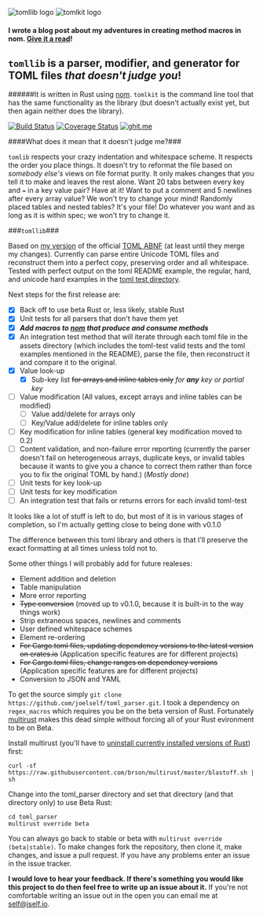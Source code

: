 ![tomllib logo](https://dislocal.com/wp-content/uploads/2016/01/tomllib_logo1.svg)          ![tomlkit logo](https://dislocal.com/wp-content/uploads/2016/01/tomlkit_logo1.svg)
#### I wrote a blog post about my adventures in creating method macros in __nom__. [Give it a read](https://wp.me/p7ikGY-3g)!
## `tomllib` is a parser, modifier, and generator for TOML files ***that doesn't judge you***! 

######It is written in Rust using [nom](https://github.com/Geal/nom). `tomlkit` is the command line tool that has the same functionality as the library  (but doesn't actually exist yet, but then again neither does the library).

[![Build Status](https://travis-ci.org/joelself/toml_parser.svg?branch=master)](https://travis-ci.org/joelself/toml_parser) [![Coverage Status](https://coveralls.io/repos/joelself/toml_parser/badge.svg?branch=master&service=github)](https://coveralls.io/github/joelself/toml_parser?branch=master) [![ghit.me](https://ghit.me/badge.svg?repo=joelself/toml_parser)](https://ghit.me/repo/joelself/toml_parser)

####What does it mean that it doesn't judge me?###

`tomlib` respects your crazy indentation and whitespace scheme. It respects the order you place things. It doesn't try to reformat the file based on *somebody else's* views on file format purity. It only makes changes that you tell it to make and leaves the rest alone. Want 20 tabs between every key and `=` in a key value pair? Have at it! Want to put a comment and 5 newlines after every array value? We won't try to change your mind! Randomly placed tables and nested tables? It's your file! Do whatever you want and as long as it is within spec; we won't try to change it.

###`tomllib`###

Based on [my version](https://github.com/joelself/toml/blob/abnf/toml.abnf) of the official [TOML ABNF](https://github.com/toml-lang/toml/blob/abnf/toml.abnf#L54) (at least until they merge my changes). Currently can parse entire Unicode TOML files and reconstruct them into a perfect copy, preserving order and all whitespace. Tested with perfect output on the toml README example, the regular, hard, and unicode hard examples in the [toml test directory](https://github.com/toml-lang/toml/tree/master/tests).

Next steps for the first release are:
- [x] Back off to use beta Rust or, less likely, stable Rust
- [x] Unit tests for all parsers that don't have them yet
- [x] ***Add macros to [nom](https://github.com/joelself/nom/tree/methods) that produce and consume methods***
- [x] An integration test method that will iterate through each toml file in the assets directory (which includes the toml-test valid tests and the toml examples mentioned in the README), parse the file, then reconstruct it and compare it to the original.
- [x] Value look-up
  - [x] Sub-key list ~~for arrays and inline tables only~~ *for **any** key or partial key*
- [ ] Value modification (All values, except arrays and inline tables can be modified)
  - [ ] Value add/delete for arrays only
  - [ ] Key/Value add/delete for inline tables only
- [ ] Key modification for inline tables (general key modification moved to 0.2)
- [ ] Content validation, and non-failure error reporting (currently the parser doesn't fail on heterogeneous arrays, duplicate keys, or invalid tables because it wants to give you a chance to correct them rather than  force you to fix the original TOML by hand.) (*Mostly done*)
- [ ] Unit tests for key look-up
- [ ] Unit tests for key modification
- [ ] An integration test that fails or returns errors for each invalid toml-test

It looks like a lot of stuff is left to do, but most of it is in various stages of completion, so I'm actually getting close to being done with v0.1.0

The difference between this toml library and others is that I'll preserve the exact formatting at all times unless told not to.

Some other things I will probably add for future realeses:
* Element addition and deletion
* Table manipulation
* More error reporting
* ~~Type conversion~~ (moved up to v0.1.0, because it is built-in to the way things work)
* Strip extraneous spaces, newlines and comments
* User defined whitespace schemes
* Element re-ordering
* ~~For Cargo.toml files, updating dependency versions to the latest version on crates.io~~ (Application specific features are for different projects)
* ~~For Cargo.toml files, change ranges on dependency versions~~ (Application specific features are for different projects)
* Conversion to JSON and YAML

To get the source simply ```git clone https://github.com/joelself/toml_parser.git```.
I took a dependency on `regex_macros` which requires you be on the beta version of Rust. Fortunately [multirust](https://github.com/brson/multirust) makes this dead simple without forcing all of your Rust evironment to be on Beta.

Install multirust (you'll have to [uninstall currently installed versions of Rust](https://doc.rust-lang.org/book/installing-rust.html#uninstalling)) first:

```shell
curl -sf https://raw.githubusercontent.com/brson/multirust/master/blastoff.sh | sh
```
Change into the toml_parser directory and set that directory (and that directory only) to use Beta Rust:

```shell
cd toml_parser
multirust override beta
```

You can always go back to stable or beta with ```multirust override (beta|stable)```.
To make changes fork the repository, then clone it, make changes, and issue a pull request. If you have any problems enter an issue in the issue tracker.

**I would love to hear your feedback. If there's something you would like this project to do then feel free to write up an issue about it.** If you're not comfortable writing an issue out in the open you can email me at <self@jself.io>.
